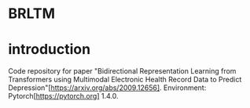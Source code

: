 # BRLTM

# introduction
Code repository for paper "Bidirectional Representation Learning from Transformers using Multimodal Electronic Health Record Data to Predict Depression"[https://arxiv.org/abs/2009.12656]. Environment: Pytorch[https://pytorch.org] 1.4.0.

